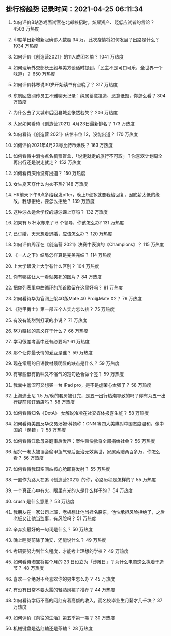 
## 排行榜趋势 记录时间：2021-04-25 06:11:34
  
  1. 如何评价B站游戏面试官在北邮校招时，炫耀资产、贬低应试者的言论？ 4503 万热度
    
  2. 印度单日新增新冠确诊人数超 34 万，此次疫情将如何发展？出路是什么？ 1934 万热度
    
  3. 如何评价《创造营2021》的11人成团名单？ 1041 万热度
    
  4. 如何理解外交部长王毅与美方谈话时提到，「民主不是可口可乐，全世界一个味道」？ 650 万热度
    
  5. 如何评价韩寒说30岁开始读书有点晚了？ 317 万热度
    
  6. 东航回应网传员工不雅聊天记录：纯属蓄意捏造、恶意诋毁，你怎么看？ 304 万热度
    
  7. 为什么去了大城市后回县城会怅然若失？ 206 万热度
    
  8. 大家如何看待《创造营2021》4月23日最新排名？ 173 万热度
    
  9. 如何看待《创造营 2021》庆怜卡位 12，没能出道？ 170 万热度
    
  10. 如何评价2021年4月23号比特币爆跌？ 163 万热度
    
  11. 如何看待中消协点名机票盲盒，「说走就走的旅行不可取」？你喜欢计划周全再出行还是说走就走？ 152 万热度
    
  12. 如何看待庆怜没有出道？ 150 万热度
    
  13. 女生夏天穿什么内衣不热? 148 万热度
    
  14. HR前天下午6点多给我发offer，晚上9点多就要我给回复，因底薪太低的缘故，我想拒绝，要怎么拒绝？ 139 万热度
    
  15. 这种泳衣适合学校的游泳课上穿吗？ 132 万热度
    
  16. 如果有 5 杯水却来了 6 个领导，你该怎么办? 131 万热度
    
  17. 已订婚，天天想着退婚，应该怎么办？ 120 万热度
    
  18. 如何评价周深在《创造营 2021》决赛中表演的《Champions》？ 115 万热度
    
  19. 《一人之下》结局怎样算是完美完结？ 114 万热度
    
  20. 上大学跟没上大学有什么区别？ 104 万热度
    
  21. 你有哪些让人一看就笑死的图片？ 84 万热度
    
  22. 把你列表里单曲循环的那首歌留在这里好吗？ 81 万热度
    
  23. 如何看待华为官网上架4G版Mate 40 Pro与Mate X2？ 79 万热度
    
  24. 《铠甲勇士》第一部五个人实力怎么排？ 75 万热度
    
  25. 有没有能甜到打滚的小说？ 71 万热度
    
  26. 努力赚钱的意义在于什么？ 66 万热度
    
  27. 学习很差考高中还有必要吗? 61 万热度
    
  28. 那个让你最长情的爱豆是谁？ 59 万热度
    
  29. 现在常用的日语教材最明显的缺点是什么？ 59 万热度
    
  30. 有哪些很有韵味又不俗气的短句适合做个签？ 59 万热度
    
  31. 我囊中羞涩可又想买一台 iPad pro，是不是虚荣心太强了？ 58 万热度
    
  32. 上海迪士尼 1.5 万/晚的套房被订完，是五一出行热潮导致的吗？你有为五一出行提前预订酒店吗？ 58 万热度
    
  33. 如何看待知名《DotA》 女解说冷冷在社交媒体报喜生娃？ 58 万热度
    
  34. 如何看待美国反华议员汤姆·科顿称：CNN 等四大美媒对中国态度温和，像中国的「保镖」？ 58 万热度
    
  35. 如何看待江歌母亲庭审后发声：案件赔偿款将全部捐给社会？ 56 万热度
    
  36. 绍兴一老太被误会偷甲鱼气晕后医治无效离世，家属索赔两百多万，你怎么看？ 56 万热度
    
  37. 如何看待我国空间站核心舱即将发射？ 55 万热度
    
  38. 一直作为路人在追《创造营2021》的你，心路历程是怎样的？ 55 万热度
    
  39. 一个真正心中有火、眼里有光的人是什么样子的？ 54 万热度
    
  40. crush 是什么意思？ 53 万热度
    
  41. 我朋友在一家公司上班，老板想让他当挂名股东，他怕承担风险拒绝了，之后老板又让他当监事，有风险吗？ 51 万热度
    
  42. 辛弃疾最好的一句词是什么？ 50 万热度
    
  43. 晚上睡觉前除了晚安，还能说什么？ 49 万热度
    
  44. 考研要努力到什么程度，才能考上理想的学校？ 49 万热度
    
  45. 如何看待淘宝将每个月的 23 日设立为「沙雕日」？为什么电商这么执着于造节？ 48 万热度
    
  46. 喜欢一个绝对不会喜欢你的男生怎么办？ 45 万热度
    
  47. 有没有日常不要太露的轻熟风裙子推荐？ 44 万热度
    
  48. 如何看待学历不高的网红有着高额的收入，而名校毕业生月薪才几千块？ 37 万热度
    
  49. 如何评价《向往的生活》第五季第一期？ 30 万热度
    
  50. 机械键盘是选红轴还是茶轴？ 28 万热度
    